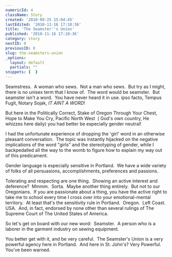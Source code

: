 ```yaml
---
numericId: 4
className: Story
created: '2010-09-25 15:04:45'
lastEdited: '2010-11-16 17:10:36'
title: 'The Seamster''s Union'
published: '2010-11-16 17:10:36'
category: story
nextID: 0
previousID: 0
slug: the-seamsters-union
_options:
  layout: default
  partials: ""
snippets: {  }
---
```

Seamstress.&nbsp; A woman who sews.&nbsp; Not a man who sews.&nbsp; But try as I might, there is no unisex term that I know of.&nbsp; The word would be seamster.&nbsp; But seamster isn't a word.&nbsp; You have never heard it in use. ipso facto, Tempus Fugit, Notary Sojak, _IT AINT A WORD_!

But here in the Politically Correct, Stake of Oregon Through Your Chest, Hope to Make You Cry, Pacific North West&nbsp; ( God's own country, He whizzes here daily) you had better be especially gender neutral!

I had the unfortunate experience of dropping the 'girl' word in an otherwise pleasant conversation.&nbsp; The topic was instantly hijacked on the negative implications of the word &quot;girls&quot; and the stereotyping of gender, while I backpedalled all the way to the womb to figure how to explain my way out of this predicament.

Gender language is especially sensitive in Portland.&nbsp; We have a wide variety of folks of all persuasions, accomplishments, preferences and passions.

Tolerating and respecting are one thing.&nbsp; Showing an active interest and deference?&nbsp; Mmmm.&nbsp; Sorta.&nbsp; Maybe another thing entirely.&nbsp; But not to our Oregonians.&nbsp; If you are passionate about a thing, you have the active right to take me to school every time I cross over into your emotional-mental territory.&nbsp; At least that's the sensitivity rule in Portland.&nbsp; Oregon.&nbsp; Left Coast. USA.&nbsp; And, in fact, endorsed by none other than several rulings of The Supreme Court of The United States of America.

So let's get on board with our new word:&nbsp; Seamster.&nbsp; A person who is a laborer in the garment industry on sewing equipment.

You better get with it, and be very careful.&nbsp; The Seamster's Union is a very powerful agency here in Portland.&nbsp; And here in St. John's? Very Powerful.&nbsp; You've been warned.

